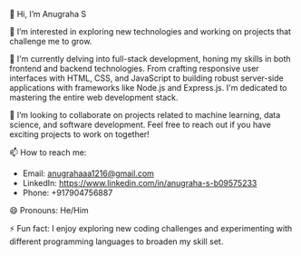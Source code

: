 👋 Hi, I’m Anugraha S

👀 I’m interested in exploring new technologies and working on projects that challenge me to grow.

🌱 I'm currently delving into full-stack development, honing my skills in both frontend and backend technologies. From crafting responsive user interfaces with HTML, CSS, and JavaScript to building robust server-side applications with frameworks like Node.js and Express.js. I'm dedicated to mastering the entire web development stack.

💞️ I’m looking to collaborate on projects related to machine learning, data science, and software development. Feel free to reach out if you have exciting projects to work on together!

📫 How to reach me: 
- Email: anugrahaaa1216@gmail.com
- LinkedIn: https://www.linkedin.com/in/anugraha-s-b09575233
- Phone: +917904756887

😄 Pronouns: He/Him

⚡ Fun fact: I enjoy exploring new coding challenges and experimenting with different programming languages to broaden my skill set.
<!---
Anugraha16/Anugraha16 is a ✨ special ✨ repository because its `README.md` (this file) appears on your GitHub profile.
You can click the Preview link to take a look at your changes.
--->
